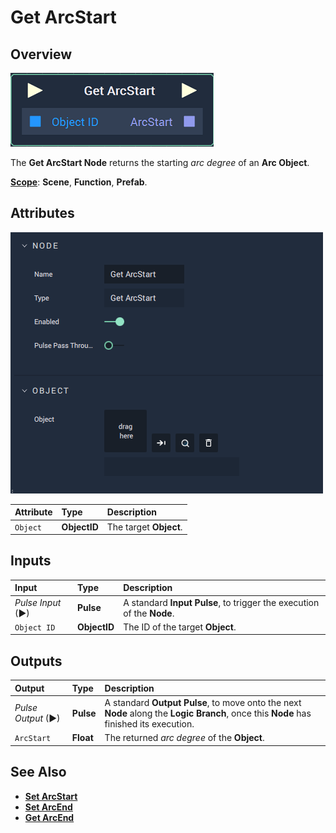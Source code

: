 # Get ArcStart

## Overview

![The Get ArcStart Node.](../../../../.gitbook/assets/node-get-arcstart.png)

The **Get ArcStart Node** returns the starting _arc degree_ of an **Arc Object**.

[**Scope**](../../overview.md#scopes): **Scene**, **Function**, **Prefab**.

## Attributes

![The Get ArcStart Node Attributes.](../../../../.gitbook/assets/node-get-arcstart-attr.png)

| Attribute | Type | Description |
| :--- | :--- | :--- |
| `Object` | **ObjectID** | The target **Object**. |

## Inputs

| Input | Type | Description |
| :--- | :--- | :--- |
| _Pulse Input_ \(►\) | **Pulse** | A standard **Input Pulse**, to trigger the execution of the **Node**. |
| `Object ID` | **ObjectID** | The ID of the target **Object**. |

## Outputs

| Output | Type | Description |
| :--- | :--- | :--- |
| _Pulse Output_ \(►\) | **Pulse** | A standard **Output Pulse**, to move onto the next **Node** along the **Logic Branch**, once this **Node** has finished its execution. |
| `ArcStart` | **Float** | The returned _arc degree_ of the **Object**. |

## See Also

* [**Set ArcStart**](setarcstart.md)
* [**Set ArcEnd**](setarcend.md)
* [**Get ArcEnd**](getarcend.md)

